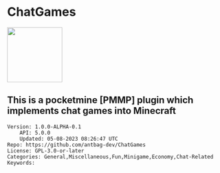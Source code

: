 # ChatGames
<img src="https://raw.githubusercontent.com/antbag-dev/ChatGames/b430d48dcbbe145ebcc77153db12d2a72a24b97c/chat.png" width="128" height="128" />

## This is a pocketmine [PMMP] plugin which implements chat games into Minecraft
```properties
Version: 1.0.0-ALPHA-0.1
    API: 5.0.0
    Updated: 05-08-2023 08:26:47 UTC
Repo: https://github.com/antbag-dev/ChatGames
License: GPL-3.0-or-later
Categories: General,Miscellaneous,Fun,Minigame,Economy,Chat-Related
Keywords: 
```